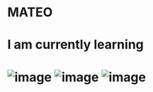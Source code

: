 # MATEO

# I am currently learning 

# ![image](https://user-images.githubusercontent.com/120265486/206880418-ef01ebac-3197-42d7-9002-75fdd8094951.png) ![image](https://user-images.githubusercontent.com/120265486/206880424-2f2ca64b-9d7a-4acb-887f-7ed223d460ba.png) ![image](https://user-images.githubusercontent.com/120265486/206880428-19587bc3-3cb2-4cbe-bdf2-cb8c59a1f4e8.png)



